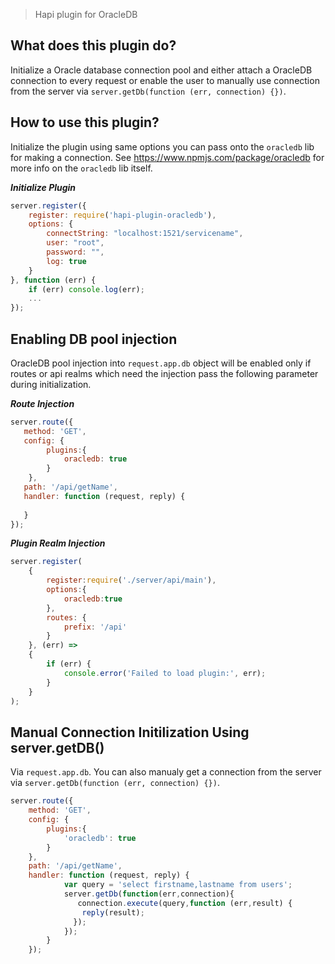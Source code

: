 > Hapi plugin for OracleDB


## What does this plugin do?
Initialize a Oracle database connection pool and either attach a OracleDB connection to every request or enable the user to manually use connection from the server via `server.getDb(function (err, connection) {})`.

## How to use this plugin?
Initialize the plugin using same options you can pass onto the `oracledb` lib for making a connection. See https://www.npmjs.com/package/oracledb for more info on the `oracledb` lib itself.

***Initialize Plugin***
```javascript
server.register({
	register: require('hapi-plugin-oracledb'),
	options: {
		connectString: "localhost:1521/servicename",
		user: "root",
		password: "",
		log: true
	}
}, function (err) {
	if (err) console.log(err);
	...
});
```

## Enabling DB pool injection
 OracleDB pool injection into `request.app.db` object will be enabled only if routes or api realms which need the injection pass the following parameter during initialization.
 
 ***Route Injection***
 ```javascript
 server.route({ 
 	method: 'GET', 
 	config: {
         plugins:{
             oracledb: true
         }
     },
 	path: '/api/getName', 
 	handler: function (request, reply) { 
 			
 	} 
 });
 ```
 ***Plugin Realm Injection***
 ```javascript
 server.register(
     {
         register:require('./server/api/main'),
         options:{
             oracledb:true
         },
         routes: {
             prefix: '/api'
         }
     }, (err) =>
     {
         if (err) {
             console.error('Failed to load plugin:', err);
         }
     }
 );
 ```
## Manual Connection Initilization Using server.getDB()
 
Via `request.app.db`. You can also manualy get a connection from the server via `server.getDb(function (err, connection) {})`.
```javascript
server.route({ 
	method: 'GET', 
	config: {
        plugins:{
            'oracledb': true
        }
    },
	path: '/api/getName', 
	handler: function (request, reply) { 
			var query = 'select firstname,lastname from users';
			server.getDb(function(err,connection){
			   connection.execute(query,function (err,result) {
                reply(result);
              }); 
			});
		} 
	});
```
